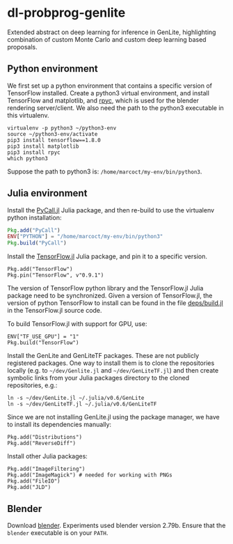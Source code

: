 # dl-probprog-genlite
Extended abstract on deep learning for inference in GenLite, highlighting combination of custom Monte Carlo and custom deep learning based proposals.

## Python environment

We first set up a python environment that contains a specific version of TensorFlow installed.
Create a python3 virtual environment, and install TensorFlow and matplotlib, and [rpyc](https://rpyc.readthedocs.io/en/latest/), which is used for the blender rendering server/client.
We also need the path to the python3 executable in this virtualenv.
```
virtualenv -p python3 ~/python3-env
source ~/python3-env/activate
pip3 install tensorflow==1.8.0
pip3 install matplotlib
pip3 install rpyc
which python3
```
Suppose the path to python3 is: `/home/marcoct/my-env/bin/python3`.

## Julia environment

Install the [PyCall.jl](https://github.com/JuliaPy/PyCall.jl) Julia package, and then re-build to use the virtualenv python installation: 
```julia
Pkg.add("PyCall")
ENV["PYTHON"] = "/home/marcoct/my-env/bin/python3"
Pkg.build("PyCall")
```

Install the [TensorFlow.jl](https://github.com/malmaud/TensorFlow.jl) Julia package, and pin it to a specific version.
```
Pkg.add("TensorFlow")
Pkg.pin("TensorFlow", v"0.9.1")
```
The version of TensorFlow python library and the TensorFlow.jl Julia package need to be synchronized.
Given a version of TensorFlow.jl, the version of python TensorFlow to install can be found in the file [deps/build.jl](https://github.com/malmaud/TensorFlow.jl/blob/master/deps/build.jl) in the TensorFlow.jl source code.

To build TensorFlow.jl with support for GPU, use:
```
ENV["TF_USE_GPU"] = "1"
Pkg.build("TensorFlow")
```

Install the GenLite and GenLiteTF packages.
These are not publicly registered packages.
One way to install them is to clone the repositories locally (e.g. to `~/dev/Genlite.jl` and `~/dev/GenLiteTF.jl`) and then create symbolic links from your Julia packages directory to the cloned repositories, e.g.:
```
ln -s ~/dev/GenLite.jl ~/.julia/v0.6/GenLite
ln -s ~/dev/GenLiteTF.jl ~/.julia/v0.6/GenLiteTF
```

Since we are not installing GenLite.jl using the package manager, we have to install its dependencies manually:
```
Pkg.add("Distributions")
Pkg.add("ReverseDiff")
```

Install other Julia packages:
```
Pkg.add("ImageFiltering")
Pkg.add("ImageMagick") # needed for working with PNGs
Pkg.add("FileIO")
Pkg.add("JLD")
```

## Blender

Download [blender](https://www.blender.org/download/).
Experiments used blender version 2.79b.
Ensure that the `blender` executable is on your `PATH`.
